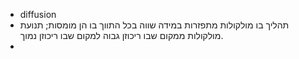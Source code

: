 - diffusion
- תהליך בו מולקולות מתפזרות במידה שווה בכל התווך בו הן מומסות; תנועת מולקולות ממקום שבו ריכוזן גבוה למקום שבו ריכוזן נמוך.
- 